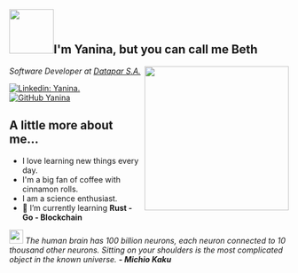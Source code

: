 <h2><img src="https://media.giphy.com/media/5tfqzU3LJ1UKKfhLLU/giphy.gif" width="80">I'm Yanina, but you can call me Beth</h2>
<img align='right' src="https://media0.giphy.com/media/jz7nZTW5oEBZAAZ4ge/giphy.gif?cid=ecf05e47helg6mlo1lylp72cfjw2o0vtuxcicugesb37itet&rid=giphy.gif&ct=s" width="260">
<p><em>Software Developer at <a href="https://datapar.com.py/">Datapar S.A.</a></br> 
</em></p>

[![Linkedin: Yanina.](https://img.shields.io/badge/-Yanina-blue?style=flat-square&logo=Linkedin&logoColor=white&link=https://www.linkedin.com/in/yanina-383442202/)](https://www.linkedin.com/in/yanina-383442202/)
[![GitHub Yanina](https://img.shields.io/github/followers/bethsugar?label=follow&style=social)](https://github.com/bethsugar)


## A little more about me...  
- I love learning new things every day.
- I'm a big fan of coffee with cinnamon rolls.
- I am a science enthusiast.
- 🌱 I’m currently learning **Rust - Go - Blockchain**


<img src="https://media3.giphy.com/media/IepNVGIdW9StzeD12O/200w.webp?cid=ecf05e47vmvm2ywg28utzym9r67vzkfr7rx4ottpa7xdfram&rid=200w.webp&ct=s" width="25"> <em>The human brain has 100 billion neurons, each neuron connected to 10 thousand other neurons. Sitting on your shoulders is the most complicated object in the known universe. <b>- Michio Kaku</b></em>
